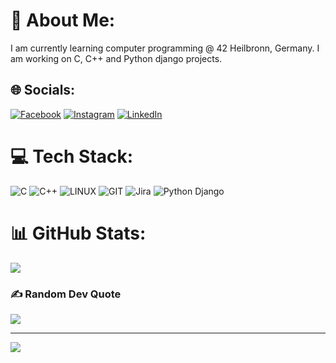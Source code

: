 # 💫 About Me:
I am currently learning computer programming @ 42 Heilbronn, Germany.  I am working on C, C++ and Python django projects. 

## 🌐 Socials:
[![Facebook](https://img.shields.io/badge/Facebook-%231877F2.svg?logo=Facebook&logoColor=white)](https://facebook.com/bsanjok) [![Instagram](https://img.shields.io/badge/Instagram-%23E4405F.svg?logo=Instagram&logoColor=white)](https://instagram.com/snj0k) [![LinkedIn](https://img.shields.io/badge/LinkedIn-%230077B5.svg?logo=linkedin&logoColor=white)](https://linkedin.com/in/bsanjok) 

# 💻 Tech Stack:
![C](https://img.shields.io/badge/c-%2300599C.svg?style=flat&logo=c&logoColor=white) ![C++](https://img.shields.io/badge/c++-%2300599C.svg?style=flat&logo=c%2B%2B&logoColor=white) ![LINUX](https://img.shields.io/badge/Linux-FCC624?style=flat&logo=linux&logoColor=black) ![GIT](https://img.shields.io/badge/Git-fc6d26?style=flat&logo=git&logoColor=white) ![Jira](https://img.shields.io/badge/jira-%230A0FFF.svg?style=flat&logo=jira&logoColor=white) ![Python Django](https://img.shields.io/badge/Django-092E20?style=flat&logo=django&logoColor=green) 
# 📊 GitHub Stats:
![](https://github-readme-stats.vercel.app/api/top-langs/?username=bsanjok&theme=city_light&hide_border=true&include_all_commits=true&count_private=true&layout=compact)



### ✍️ Random Dev Quote
![](https://quotes-github-readme.vercel.app/api?type=horizontal&theme=radical)

---
[![](https://visitcount.itsvg.in/api?id=bsanjok&icon=0&color=0)](#)

<!-- Proudly created with GPRM ( https://gprm.itsvg.in ) -->
